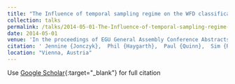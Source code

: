 ```yaml
---
title: "The Influence of temporal sampling regime on the WFD classification of catchments within the Eden Demonstration Test Catchment Project"
collection: talks
permalink: /talks/2014-05-01-The-Influence-of-temporal-sampling-regime-on-the-WFD-classification-of-catchments-within-the-Eden-Demonstration-Test-Catchment-Project
date: 2014-05-01
venue: 'In the proceedings of EGU General Assembly Conference Abstracts'
citation: ' Jennine {Jonczyk},  Phil {Haygarth},  Paul {Quinn},  Sim {Reaney}, &quot;The Influence of temporal sampling regime on the WFD classification of catchments within the Eden Demonstration Test Catchment Project.&quot; In the proceedings of EGU General Assembly Conference Abstracts, 2014.'
location: "Vienna, Austria"
---
```

Use [Google Scholar](https://scholar.google.com/scholar?q=The+Influence+of+temporal+sampling+regime+on+the+WFD+classification+of+catchments+within+the+Eden+Demonstration+Test+Catchment+Project){:target="_blank"} for full citation
